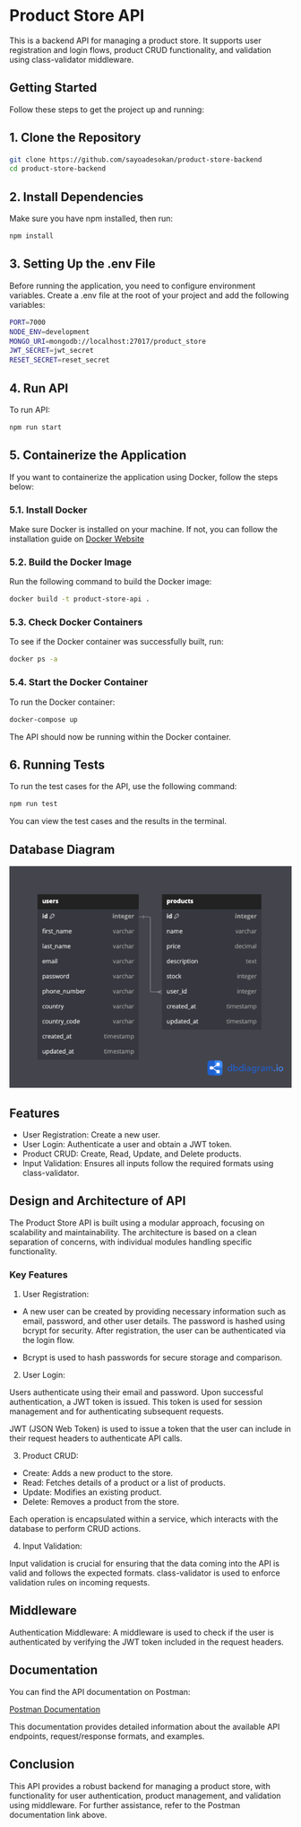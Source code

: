 # Product Store API

This is a backend API for managing a product store. It supports user registration and login flows, product CRUD functionality, and validation using class-validator middleware.

## Getting Started

Follow these steps to get the project up and running:

## 1. Clone the Repository

```bash
git clone https://github.com/sayoadesokan/product-store-backend
cd product-store-backend
```

## 2. Install Dependencies

Make sure you have npm installed, then run:

```bash
npm install
```

## 3. Setting Up the .env File

Before running the application, you need to configure environment variables. Create a .env file at the root of your project and add the following variables:

```bash
PORT=7000
NODE_ENV=development
MONGO_URI=mongodb://localhost:27017/product_store
JWT_SECRET=jwt_secret
RESET_SECRET=reset_secret
```

## 4. Run API

To run API:

```bash
npm run start
```

## 5. Containerize the Application

If you want to containerize the application using Docker, follow the steps below:

### 5.1. Install Docker

Make sure Docker is installed on your machine. If not, you can follow the installation guide on [Docker Website](https://www.docker.com/products/docker-desktop/)

### 5.2. Build the Docker Image

Run the following command to build the Docker image:

```bash
docker build -t product-store-api .
```

### 5.3. Check Docker Containers

To see if the Docker container was successfully built, run:

```bash
docker ps -a
```

### 5.4. Start the Docker Container

To run the Docker container:

```bash
docker-compose up
```

The API should now be running within the Docker container.

## 6. Running Tests

To run the test cases for the API, use the following command:

```bash
npm run test
```

You can view the test cases and the results in the terminal.

## Database Diagram

![Product Image](/db-diagram.png)

## Features

- User Registration: Create a new user.
- User Login: Authenticate a user and obtain a JWT token.
- Product CRUD: Create, Read, Update, and Delete products.
- Input Validation: Ensures all inputs follow the required formats using class-validator.

## Design and Architecture of API

The Product Store API is built using a modular approach, focusing on scalability and maintainability. The architecture is based on a clean separation of concerns, with individual modules handling specific functionality.

### Key Features

1. User Registration:

- A new user can be created by providing necessary information such as email, password, and other user details. The password is hashed using bcrypt for security. After registration, the user can be authenticated via the login flow.

- Bcrypt is used to hash passwords for secure storage and comparison.

2. User Login:

Users authenticate using their email and password. Upon successful authentication, a JWT token is issued. This token is used for session management and for authenticating subsequent requests.

JWT (JSON Web Token) is used to issue a token that the user can include in their request headers to authenticate API calls.

3.  Product CRUD:

- Create: Adds a new product to the store.
- Read: Fetches details of a product or a list of products.
- Update: Modifies an existing product.
- Delete: Removes a product from the store.

Each operation is encapsulated within a service, which interacts with the database to perform CRUD actions.

4. Input Validation:

Input validation is crucial for ensuring that the data coming into the API is valid and follows the expected formats. class-validator is used to enforce validation rules on incoming requests.

## Middleware

Authentication Middleware: A middleware is used to check if the user is authenticated by verifying the JWT token included in the request headers.

## Documentation

You can find the API documentation on Postman:

[Postman Documentation](https://documenter.getpostman.com/view/22494723/2sAYQXosVe)

This documentation provides detailed information about the available API endpoints, request/response formats, and examples.

## Conclusion

This API provides a robust backend for managing a product store, with functionality for user authentication, product management, and validation using middleware. For further assistance, refer to the Postman documentation link above.
